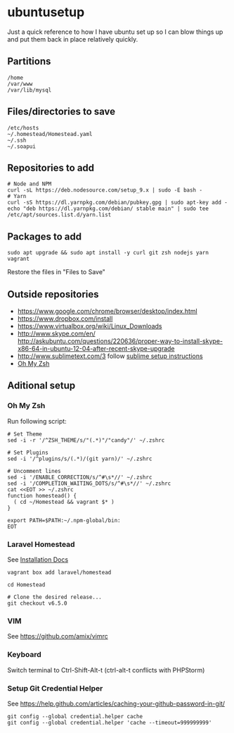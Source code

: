 ubuntusetup
===========
Just a quick reference to how I have ubuntu set up so I can blow things up and put them back in place relatively quickly.

Partitions
----------
```
/home
/var/www
/var/lib/mysql
```

Files/directories to save
-------------
```
/etc/hosts
~/.homestead/Homestead.yaml
~/.ssh
~/.soapui
```



Repositories to add
-------------------
```
# Node and NPM
curl -sL https://deb.nodesource.com/setup_9.x | sudo -E bash -
# Yarn
curl -sS https://dl.yarnpkg.com/debian/pubkey.gpg | sudo apt-key add -
echo "deb https://dl.yarnpkg.com/debian/ stable main" | sudo tee /etc/apt/sources.list.d/yarn.list
```

Packages to add
---------------
```
sudo apt upgrade && sudo apt install -y curl git zsh nodejs yarn vagrant
```

Restore the files in "Files to Save"

Outside repositories
--------------------
* https://www.google.com/chrome/browser/desktop/index.html
* https://www.dropbox.com/install
* https://www.virtualbox.org/wiki/Linux_Downloads
* http://www.skype.com/en/ http://askubuntu.com/questions/220636/proper-way-to-install-skype-x86-64-in-ubuntu-12-04-after-recent-skype-upgrade
* http://www.sublimetext.com/3 follow [sublime setup instructions](http://docs.sublimetext.info/en/latest/getting_started/install.html#id3)
* [Oh My Zsh](https://github.com/robbyrussell/oh-my-zsh)

Aditional setup
---------------

### Oh My Zsh
Run following script:
```
# Set Theme
sed -i -r '/^ZSH_THEME/s/"(.*)"/"candy"/' ~/.zshrc

# Set Plugins
sed -i '/^plugins/s/(.*)/(git yarn)/' ~/.zshrc

# Uncomment lines
sed -i '/ENABLE_CORRECTION/s/^#\s*//' ~/.zshrc
sed -i '/COMPLETION_WAITING_DOTS/s/^#\s*//' ~/.zshrc
cat <<EOT >> ~/.zshrc
function homestead() {
  ( cd ~/Homestead && vagrant $* )
}

export PATH=$PATH:~/.npm-global/bin:
EOT
```

### Laravel Homestead
See [Installation Docs](https://laravel.com/docs/5.5/homestead#installation-and-setup)

```
vagrant box add laravel/homestead

cd Homestead

# Clone the desired release...
git checkout v6.5.0
```

### VIM
See https://github.com/amix/vimrc

### Keyboard
Switch terminal to Ctrl-Shift-Alt-t (ctrl-alt-t conflicts with PHPStorm)

### Setup Git Credential Helper
See https://help.github.com/articles/caching-your-github-password-in-git/
```
git config --global credential.helper cache
git config --global credential.helper 'cache --timeout=999999999'
```



